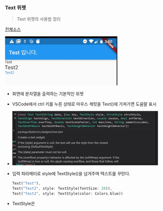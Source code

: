 ### Text 위젯 
> Text 위젯의 사용법 정리

[전체소스](../../lib/basic/TextTest.dart)

![](../images/TextTest.jpg)

- 화면에 문자열을 출력하는 기본적인 위젯
- VSCode에서 ctrl 키를 누른 상태로 마우스 캐럿을 Text()에 가져가면 도움말 표시
- ![](../images/Text.jpg)
- 입력 파라메터로 style에 TextStyle()을 넘겨주며 텍스트를 꾸민다. 
    ~~~dart
    Text("Test"), 
    Text("Test2", style: TextStyle(fontSize: 20)),
    Text("Test2", style: TextStyle(color: Colors.blue))
    ~~~

- TextStyle은     